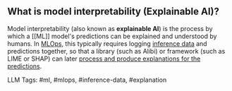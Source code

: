 **What is model interpretability (Explainable AI)?**
----------------------------------------------------

Model interpretability (also known as **explainable AI**) is the process by which a [[ML]] model's predictions can be explained and understood by humans. In [MLOps](https://www.hopsworks.ai/dictionary/mlops), this typically requires logging [inference data](https://www.hopsworks.ai/dictionary/inference-data) and predictions together, so that a library (such as Alibi) or framework (such as LIME or SHAP) can later [process and produce explanations for the predictions](https://towardsdatascience.com/essential-explainable-ai-python-frameworks-that-you-should-know-about-84d5063b75e9). 


LLM Tags:  #ml, #mlops, #inference-data, #explanation